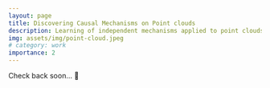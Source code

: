 ```yaml
---
layout: page
title: Discovering Causal Mechanisms on Point clouds
description: Learning of independent mechanisms applied to point clouds in a causal fashion.
img: assets/img/point-cloud.jpeg
# category: work
importance: 2
---
```


Check back soon... :eyes:
